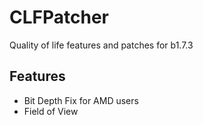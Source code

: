 # CLFPatcher
Quality of life features and patches for b1.7.3

## Features
* Bit Depth Fix for AMD users
* Field of View